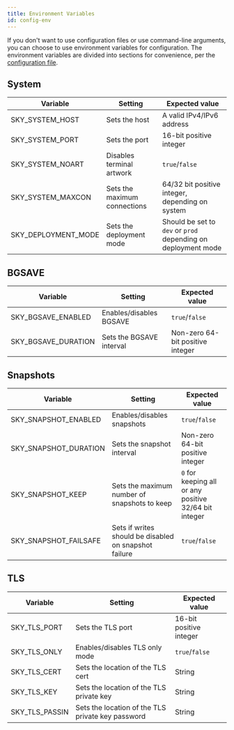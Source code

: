 ```yaml
---
title: Environment Variables
id: config-env
---
```


If you don't want to use configuration files or use command-line arguments, you can choose to use
environment variables for configuration. The environment variables are divided into sections
for convenience, per the [configuration file](config-files).

## System

| Variable            | Setting                      | Expected value                                                |
| ------------------- | ---------------------------- | ------------------------------------------------------------- |
| SKY_SYSTEM_HOST     | Sets the host                | A valid IPv4/IPv6 address                                     |
| SKY_SYSTEM_PORT     | Sets the port                | 16-bit positive integer                                       |
| SKY_SYSTEM_NOART    | Disables terminal artwork    | `true`/`false`                                                |
| SKY_SYSTEM_MAXCON   | Sets the maximum connections | 64/32 bit positive integer, depending on system               |
| SKY_DEPLOYMENT_MODE | Sets the deployment mode     | Should be set to `dev` or `prod` depending on deployment mode |

## BGSAVE

| Variable            | Setting                  | Expected value                   |
| ------------------- | ------------------------ | -------------------------------- |
| SKY_BGSAVE_ENABLED  | Enables/disables BGSAVE  | `true`/`false`                   |
| SKY_BGSAVE_DURATION | Sets the BGSAVE interval | Non-zero 64-bit positive integer |

## Snapshots

| Variable              | Setting                                               | Expected value                                        |
| --------------------- | ----------------------------------------------------- | ----------------------------------------------------- |
| SKY_SNAPSHOT_ENABLED  | Enables/disables snapshots                            | `true`/`false`                                        |
| SKY_SNAPSHOT_DURATION | Sets the snapshot interval                            | Non-zero 64-bit positive integer                      |
| SKY_SNAPSHOT_KEEP     | Sets the maximum number of snapshots to keep          | `0` for keeping all or any positive 32/64 bit integer |
| SKY_SNAPSHOT_FAILSAFE | Sets if writes should be disabled on snapshot failure | `true`/`false`                                        |

## TLS

| Variable       | Setting                                           | Expected value          |
| -------------- | ------------------------------------------------- | ----------------------- |
| SKY_TLS_PORT   | Sets the TLS port                                 | 16-bit positive integer |
| SKY_TLS_ONLY   | Enables/disables TLS only mode                    | `true`/`false`          |
| SKY_TLS_CERT   | Sets the location of the TLS cert                 | String                  |
| SKY_TLS_KEY    | Sets the location of the TLS private key          | String                  |
| SKY_TLS_PASSIN | Sets the location of the TLS private key password | String                  |
